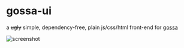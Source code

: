 gossa-ui
========

a ~~ugly~~ simple, dependency-free, plain js/css/html front-end for [gossa](https://github.com/pldubouilh/gossa)

![screenshot](https://user-images.githubusercontent.com/1809119/83255053-08ab9500-a1b0-11ea-9917-2e9cee2a9d9d.png)

